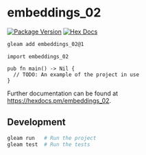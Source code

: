 # embeddings_02

[![Package Version](https://img.shields.io/hexpm/v/embeddings_02)](https://hex.pm/packages/embeddings_02)
[![Hex Docs](https://img.shields.io/badge/hex-docs-ffaff3)](https://hexdocs.pm/embeddings_02/)

```sh
gleam add embeddings_02@1
```
```gleam
import embeddings_02

pub fn main() -> Nil {
  // TODO: An example of the project in use
}
```

Further documentation can be found at <https://hexdocs.pm/embeddings_02>.

## Development

```sh
gleam run   # Run the project
gleam test  # Run the tests
```

